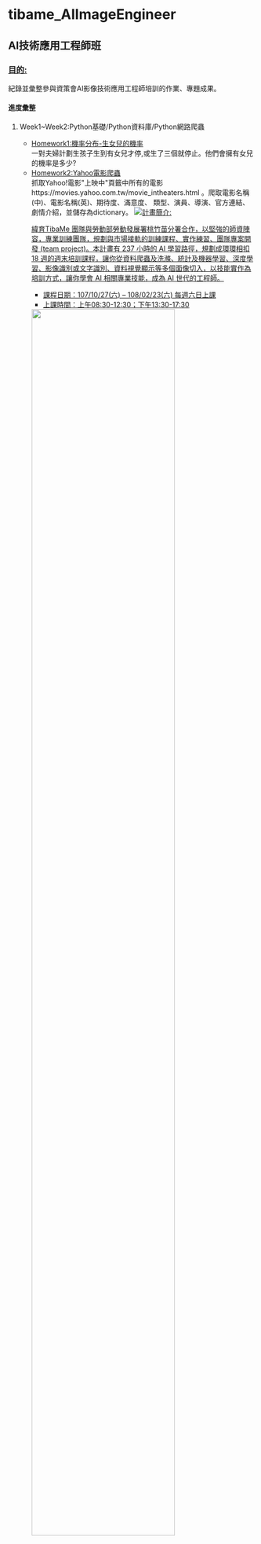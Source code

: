 # tibame_AIImageEngineer
## AI技術應用工程師班
### <ins>目的:<ins>
紀錄並彙整參與資策會AI影像技術應用工程師培訓的作業、專題成果。
#### 進度彙整
<ol>
  <li>Week1~Week2:Python基礎/Python資料庫/Python網路爬蟲</li>
  <ul>
    <li><a href="https://github.com/superRenh/tibame_AIImageEngineer/blob/master/homework1_probability%20.ipynb" target="_blank">Homework1:機率分布-生女兒的機率</a></li>
    一對夫婦計劃生孩子生到有女兒才停,或生了三個就停止。他們會擁有女兒的機率是多少?
    <li><a href="https://github.com/superRenh/tibame_AIImageEngineer/blob/master/homework2_yahoo_movie_crawler.ipynb">Homework2:Yahoo電影爬蟲</a></li>
    抓取Yahoo!電影"上映中"頁籤中所有的電影https://movies.yahoo.com.tw/movie_intheaters.html 。爬取電影名稱(中)、電影名稱(英)、期待度、滿意度、
    類型、演員、導演、官方連結、劇情介紹，並儲存為dictionary。
    <img src="https://github.com/superRenh/tibame_AIImageEngineer/blob/master/images/yahoo_movie_result.png>
  
  </ul>
  
 </ol>

### <ins>計畫簡介:<ins>
緯育TibaMe 團隊與勞動部勞動發展署桃竹苗分署合作，以堅強的師資陣容，專業訓練團隊，規劃與市場接軌的訓練課程、實作練習、團隊專案開發 (team project)。本計畫有 237 小時的 AI 學習路徑，規劃成環環相扣 18 週的週末培訓課程，讓你從資料爬蟲及洗滌、統計及機器學習、深度學習、影像識別或文字識別、資料視覺顯示等多個面像切入，以技能實作為培訓方式，讓你學會 AI 相關專業技能，成為 AI 世代的工程師。<br>

<ul>
  <li>課程日期：107/10/27(六) – 108/02/23(六) 每週六日上課</li>
  <li>上課時間：上午08:30-12:30；下午13:30-17:30</li>
</ul>
<img src='https://s3-ap-northeast-1.amazonaws.com/marketing-prd/goodjob/ai-engineer/images/six-skills.svg' width="80%" height="80%" style="float.center">


